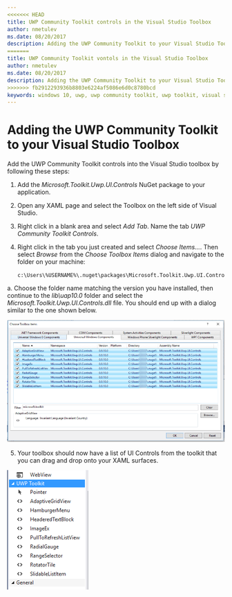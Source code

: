 ```yaml
---
<<<<<<< HEAD
title: UWP Community Toolkit controls in the Visual Studio Toolbox
author: nmetulev
ms.date: 08/20/2017
description: Adding the UWP Community Toolkit to your Visual Studio Toolbox simplifies the development workflow with the Visual Studio designer 
=======
title: UWP Community Toolkit vontols in the Visual Studio Toolbox
author: nmetulev
ms.date: 08/20/2017
description: Adding the UWP Community Toolkit to your Visual Studio Toolbox
>>>>>>> fb2912293936b8803e6224af5086e6d0c8780bcd
keywords: windows 10, uwp, uwp community toolkit, uwp toolkit, visual studio, toolbox
---
```


# Adding the UWP Community Toolkit to your Visual Studio Toolbox

Add the UWP Community Toolkit controls into the Visual Studio toolbox by following these steps:

1) Add the *Microsoft.Toolkit.Uwp.UI.Controls* NuGet package to your application. 

2) Open any XAML page and select the Toolbox on the left side of Visual Studio.

3) Right click in a blank area and select *Add Tab*.  Name the tab *UWP Community Toolkit Controls*.

4) Right click in the tab you just created and select *Choose Items...*.  Then select *Browse* from the *Choose Toolbox Items* dialog and navigate to the folder on your machine:

    ```
    c:\Users\%USERNAME%\.nuget\packages\Microsoft.Toolkit.Uwp.UI.Controls\
    ```

a.  Choose the folder name matching the version you have installed, then continue to the *lib\uap10.0* folder and select the *Microsoft.Toolkit.Uwp.UI.Controls.dll* file.  You should end up with a dialog similar to the one shown below.

![UI Toolbox Items](resources/images/choosetoolboxitems.png "Choose Toolbox Image")

5) Your toolbox should now have a list of UI Controls from the toolkit that you can drag and drop onto your XAML surfaces.

![Completed Toolbox Items](resources/images/toolboxfinal.png "Toolbox Final Image")

